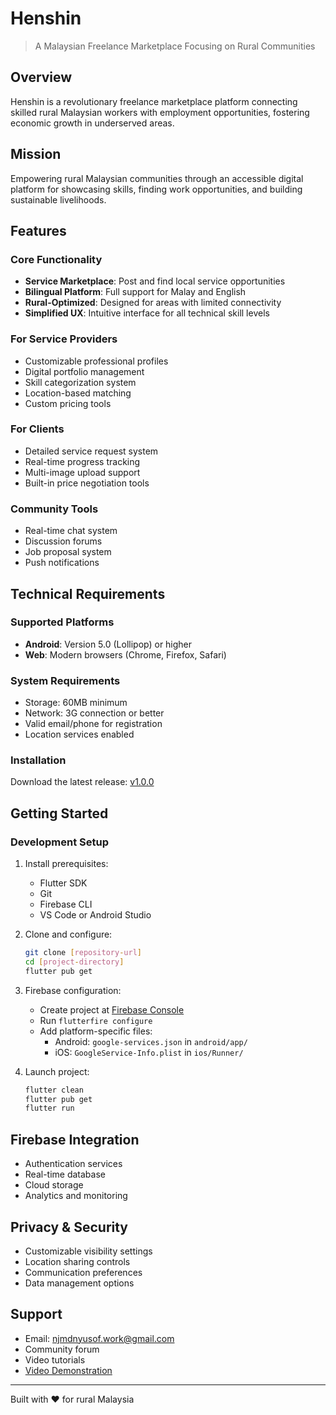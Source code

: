 # Henshin
> A Malaysian Freelance Marketplace Focusing on Rural Communities

## Overview
Henshin is a revolutionary freelance marketplace platform connecting skilled rural Malaysian workers with employment opportunities, fostering economic growth in underserved areas.

## Mission
Empowering rural Malaysian communities through an accessible digital platform for showcasing skills, finding work opportunities, and building sustainable livelihoods.

## Features

### Core Functionality
- **Service Marketplace**: Post and find local service opportunities
- **Bilingual Platform**: Full support for Malay and English
- **Rural-Optimized**: Designed for areas with limited connectivity
- **Simplified UX**: Intuitive interface for all technical skill levels

### For Service Providers
- Customizable professional profiles
- Digital portfolio management
- Skill categorization system
- Location-based matching
- Custom pricing tools

### For Clients
- Detailed service request system
- Real-time progress tracking
- Multi-image upload support
- Built-in price negotiation tools

### Community Tools
- Real-time chat system
- Discussion forums
- Job proposal system
- Push notifications

## Technical Requirements

### Supported Platforms
- **Android**: Version 5.0 (Lollipop) or higher
- **Web**: Modern browsers (Chrome, Firefox, Safari)

### System Requirements
- Storage: 60MB minimum
- Network: 3G connection or better
- Valid email/phone for registration
- Location services enabled

### Installation
Download the latest release: [v1.0.0](https://github.com/MalakaPunche/henshin/releases/tag/v1.0.0)

## Getting Started

### Development Setup
1. Install prerequisites:
   - Flutter SDK
   - Git
   - Firebase CLI
   - VS Code or Android Studio

2. Clone and configure:
   ```bash
   git clone [repository-url]
   cd [project-directory]
   flutter pub get
   ```

3. Firebase configuration:
   - Create project at [Firebase Console](https://console.firebase.google.com/)
   - Run `flutterfire configure`
   - Add platform-specific files:
     - Android: `google-services.json` in `android/app/`
     - iOS: `GoogleService-Info.plist` in `ios/Runner/`

4. Launch project:
   ```bash
   flutter clean
   flutter pub get
   flutter run
   ```

## Firebase Integration
- Authentication services
- Real-time database
- Cloud storage
- Analytics and monitoring

## Privacy & Security
- Customizable visibility settings
- Location sharing controls
- Communication preferences
- Data management options

## Support
- Email: njmdnyusof.work@gmail.com
- Community forum
- Video tutorials
- [Video Demonstration](https://drive.google.com/file/d/1DZTsQfl9j8VxcaiaYoL35buBXUqAVnZI/view?usp=sharing)

---

Built with ❤️ for rural Malaysia